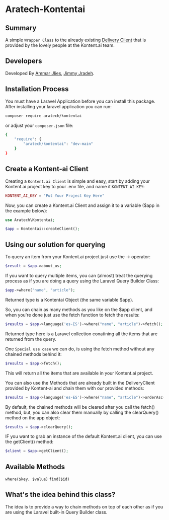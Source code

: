 # Aratech-Kontentai

## Summary
A simple `Wrapper Class` to the already existing [Delivery Client](https://github.com/kontent-ai/delivery-sdk-php/tree/master) that is provided by the lovely people at the Kontent.ai team.

## Developers
Developed By [Ammar Jlies](https://github.com/AmmarJS), [Jimmy Jradeh](https://github.com/ssl3nd3r).

## Installation Process
You must have a Laravel Application before you can install this package.
After installing your laravel application you can run:

```sh
composer require aratech/kontentai
```

or adjust your `composer.json` file:

```sh
{
    "require": {
        "aratech/kontentai": "dev-main"
    }
}
```

## Create a Kontent-ai Client
Creating a `Kontent.ai Client` is simple and easy, start by adding your Kontent.ai project key to your .env file, and name it `KONTENT_AI_KEY`:
```php
KONTENT_AI_KEY = "Put Your Project Key Here"
```

Now, you can create a Kontent.ai Client and assign it to a variable ($app in the example below):
```php
use Aratech\Kontentai;

$app = Kontentai::createClient();
```

## Using our solution for querying
To query an item from your Kontent.ai project just use the -> operator:
```php
$result = $app->about_us;
```

If you want to query multiple items, you can (almost) treat the querying process as if you are doing a query using the Laravel Query Builder Class:
```php
$app->where("name", "article");
```
Returned type is a Kontentai Object (the same variable $app).

So, you can chain as many methods as you like on the $app client, and when you're done just use the fetch function to fetch the results:
```php
$results = $app->language('es-ES')->where("name", "article")->fetch();
```
Returned type here is a Laravel collection conatining all the items that are returned from the query.

One `Special use case` we can do, is using the fetch method without any chained methods behind it:
```php
$results = $app->fetch();
```
This will return all the items that are available in your Kontent.ai project.

You can also use the Methods that are already built in the DeliveryClient provided by Kontent-ai and chain them with our provided methods:
```php
$results = $app->language('es-ES')->where("name", "article")->orderAsc('elements.product_name')->limit(10)->fetch();
```

By default, the chained methods will be cleared after you call the fetch() method, but, you can also clear them manually by calling the clearQuery() method on the app object:
```php
$results = $app->clearQuery();
```

IF you want to grab an instance of the default Kontent.ai client, you can use the getClient() method:
```php
$client = $app->getClient();
```

## Available Methods
  `where($key, $value)`
  `find($id)`

## What's the idea behind this class?
The idea is to provide a way to chain methods on top of each other as if you are using the Laravel built-in Query Builder class.
